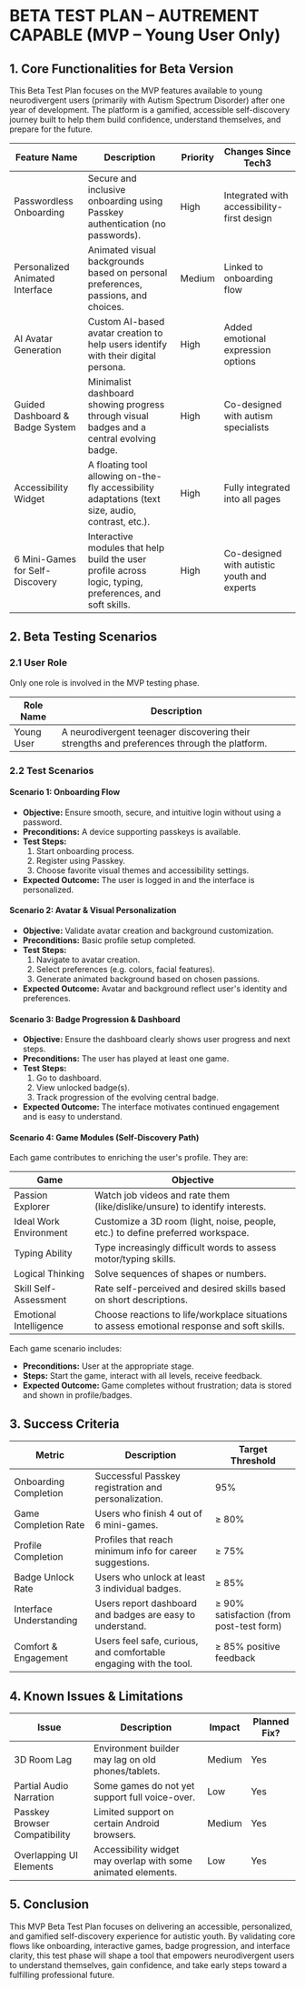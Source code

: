 # BETA TEST PLAN – AUTREMENT CAPABLE (MVP – Young User Only)

## 1. Core Functionalities for Beta Version

This Beta Test Plan focuses on the MVP features available to young neurodivergent users (primarily with Autism Spectrum Disorder) after one year of development. The platform is a gamified, accessible self-discovery journey built to help them build confidence, understand themselves, and prepare for the future.

| **Feature Name**                | **Description**                                                                                          | **Priority** | **Changes Since Tech3**                     |
| ------------------------------- | -------------------------------------------------------------------------------------------------------- | ------------ | ------------------------------------------- |
| Passwordless Onboarding         | Secure and inclusive onboarding using Passkey authentication (no passwords).                             | High         | Integrated with accessibility-first design  |
| Personalized Animated Interface | Animated visual backgrounds based on personal preferences, passions, and choices.                        | Medium       | Linked to onboarding flow                   |
| AI Avatar Generation            | Custom AI-based avatar creation to help users identify with their digital persona.                       | High         | Added emotional expression options          |
| Guided Dashboard & Badge System | Minimalist dashboard showing progress through visual badges and a central evolving badge.                | High         | Co-designed with autism specialists         |
| Accessibility Widget            | A floating tool allowing on-the-fly accessibility adaptations (text size, audio, contrast, etc.).        | High         | Fully integrated into all pages             |
| 6 Mini-Games for Self-Discovery | Interactive modules that help build the user profile across logic, typing, preferences, and soft skills. | High         | Co-designed with autistic youth and experts |

## 2. Beta Testing Scenarios

### 2.1 User Role

Only one role is involved in the MVP testing phase.

| **Role Name** | **Description**                                                                             |
| ------------- | ------------------------------------------------------------------------------------------- |
| Young User    | A neurodivergent teenager discovering their strengths and preferences through the platform. |

### 2.2 Test Scenarios

#### Scenario 1: Onboarding Flow

- **Objective:** Ensure smooth, secure, and intuitive login without using a password.
- **Preconditions:** A device supporting passkeys is available.
- **Test Steps:**
  1. Start onboarding process.
  2. Register using Passkey.
  3. Choose favorite visual themes and accessibility settings.
- **Expected Outcome:** The user is logged in and the interface is personalized.

#### Scenario 2: Avatar & Visual Personalization

- **Objective:** Validate avatar creation and background customization.
- **Preconditions:** Basic profile setup completed.
- **Test Steps:**
  1. Navigate to avatar creation.
  2. Select preferences (e.g. colors, facial features).
  3. Generate animated background based on chosen passions.
- **Expected Outcome:** Avatar and background reflect user's identity and preferences.

#### Scenario 3: Badge Progression & Dashboard

- **Objective:** Ensure the dashboard clearly shows user progress and next steps.
- **Preconditions:** The user has played at least one game.
- **Test Steps:**
  1. Go to dashboard.
  2. View unlocked badge(s).
  3. Track progression of the evolving central badge.
- **Expected Outcome:** The interface motivates continued engagement and is easy to understand.

#### Scenario 4: Game Modules (Self-Discovery Path)

Each game contributes to enriching the user's profile. They are:

| **Game**               | **Objective**                                                                               |
| ---------------------- | ------------------------------------------------------------------------------------------- |
| Passion Explorer       | Watch job videos and rate them (like/dislike/unsure) to identify interests.                 |
| Ideal Work Environment | Customize a 3D room (light, noise, people, etc.) to define preferred workspace.             |
| Typing Ability         | Type increasingly difficult words to assess motor/typing skills.                            |
| Logical Thinking       | Solve sequences of shapes or numbers.                                                       |
| Skill Self-Assessment  | Rate self-perceived and desired skills based on short descriptions.                         |
| Emotional Intelligence | Choose reactions to life/workplace situations to assess emotional response and soft skills. |

Each game scenario includes:

- **Preconditions:** User at the appropriate stage.
- **Steps:** Start the game, interact with all levels, receive feedback.
- **Expected Outcome:** Game completes without frustration; data is stored and shown in profile/badges.

## 3. Success Criteria

| **Metric**              | **Description**                                                   | **Target Threshold**                     |
| ----------------------- | ----------------------------------------------------------------- | ---------------------------------------- |
| Onboarding Completion   | Successful Passkey registration and personalization.              | 95%                                      |
| Game Completion Rate    | Users who finish 4 out of 6 mini-games.                           | ≥ 80%                                    |
| Profile Completion      | Profiles that reach minimum info for career suggestions.          | ≥ 75%                                    |
| Badge Unlock Rate       | Users who unlock at least 3 individual badges.                    | ≥ 85%                                    |
| Interface Understanding | Users report dashboard and badges are easy to understand.         | ≥ 90% satisfaction (from post-test form) |
| Comfort & Engagement    | Users feel safe, curious, and comfortable engaging with the tool. | ≥ 85% positive feedback                  |

## 4. Known Issues & Limitations

| **Issue**                     | **Description**                                               | **Impact** | **Planned Fix?** |
| ----------------------------- | ------------------------------------------------------------- | ---------- | ---------------- |
| 3D Room Lag                   | Environment builder may lag on old phones/tablets.            | Medium     | Yes              |
| Partial Audio Narration       | Some games do not yet support full voice-over.                | Low        | Yes              |
| Passkey Browser Compatibility | Limited support on certain Android browsers.                  | Medium     | Yes              |
| Overlapping UI Elements       | Accessibility widget may overlap with some animated elements. | Low        | Yes              |

## 5. Conclusion

This MVP Beta Test Plan focuses on delivering an accessible, personalized, and gamified self-discovery experience for autistic youth. By validating core flows like onboarding, interactive games, badge progression, and interface clarity, this test phase will shape a tool that empowers neurodivergent users to understand themselves, gain confidence, and take early steps toward a fulfilling professional future.
